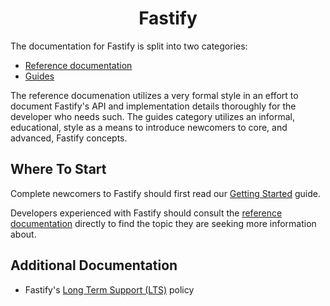 <h1 align="center">Fastify</h1>

The documentation for Fastify is split into two categories:

- [Reference documentation](./Reference/index.md)
- [Guides](./Guides/index.md)

The reference documenation utilizes a very formal style in an effort to document
Fastify's API and implementation details thoroughly for the developer who
needs such. The guides category utilizes an informal, educational, style as
a means to introduce newcomers to core, and advanced, Fastify concepts.

## Where To Start

Complete newcomers to Fastify should first read our [Getting Started](./Guides/Getting-Started.md) guide.

Developers experienced with Fastify should consult the
[reference documentation](./Reference/index.md) directly to find the topic they are
seeking more information about.

## Additional Documentation

- Fastify's [Long Term Support (LTS)](./Reference/LTS.md) policy

